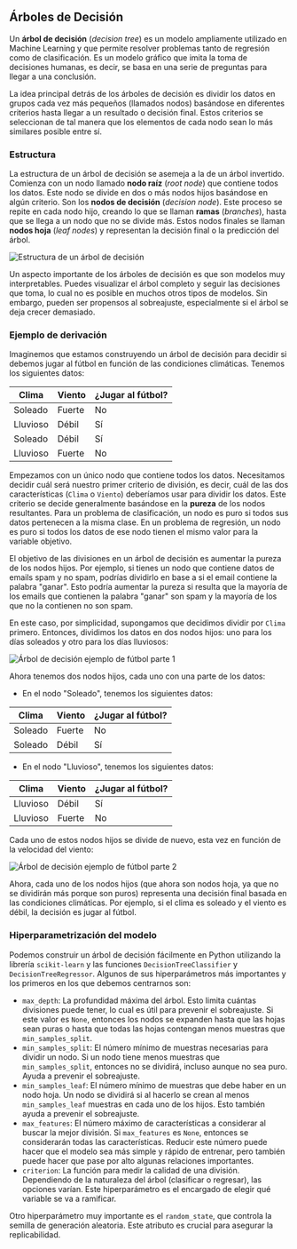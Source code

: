 ## Árboles de Decisión

Un **árbol de decisión** (*decision tree*) es un modelo ampliamente utilizado en Machine Learning y que permite resolver problemas tanto de regresión como de clasificación. Es un modelo gráfico que imita la toma de decisiones humanas, es decir, se basa en una serie de preguntas para llegar a una conclusión.

La idea principal detrás de los árboles de decisión es dividir los datos en grupos cada vez más pequeños (llamados nodos) basándose en diferentes criterios hasta llegar a un resultado o decisión final. Estos criterios se seleccionan de tal manera que los elementos de cada nodo sean lo más similares posible entre sí.

### Estructura

La estructura de un árbol de decisión se asemeja a la de un árbol invertido. Comienza con un nodo llamado **nodo raíz** (*root node*) que contiene todos los datos. Este nodo se divide en dos o más nodos hijos basándose en algún criterio. Son los **nodos de decisión** (*decision node*). Este proceso se repite en cada nodo hijo, creando lo que se llaman **ramas** (*branches*), hasta que se llega a un nodo que no se divide más. Estos nodos finales se llaman **nodos hoja** (*leaf nodes*) y representan la decisión final o la predicción del árbol.

![Estructura de un árbol de decisión](https://github.com/4GeeksAcademy/machine-learning-content/blob/master/assets/decision_tree_structure.jpg?raw=true)

Un aspecto importante de los árboles de decisión es que son modelos muy interpretables. Puedes visualizar el árbol completo y seguir las decisiones que toma, lo cual no es posible en muchos otros tipos de modelos. Sin embargo, pueden ser propensos al sobreajuste, especialmente si el árbol se deja crecer demasiado.

### Ejemplo de derivación

Imaginemos que estamos construyendo un árbol de decisión para decidir si debemos jugar al fútbol en función de las condiciones climáticas. Tenemos los siguientes datos:

| Clima | Viento | ¿Jugar al fútbol? |
|-------|--------|-------------------|
| Soleado | Fuerte | No |
| Lluvioso | Débil | Sí |
| Soleado | Débil | Sí |
| Lluvioso | Fuerte | No |

Empezamos con un único nodo que contiene todos los datos. Necesitamos decidir cuál será nuestro primer criterio de división, es decir, cuál de las dos características (`Clima` o `Viento`) deberíamos usar para dividir los datos. Este criterio se decide generalmente basándose en la **pureza** de los nodos resultantes. Para un problema de clasificación, un nodo es puro si todos sus datos pertenecen a la misma clase. En un problema de regresión, un nodo es puro si todos los datos de ese nodo tienen el mismo valor para la variable objetivo.

El objetivo de las divisiones en un árbol de decisión es aumentar la pureza de los nodos hijos. Por ejemplo, si tienes un nodo que contiene datos de emails spam y no spam, podrías dividirlo en base a si el email contiene la palabra "ganar". Esto podría aumentar la pureza si resulta que la mayoría de los emails que contienen la palabra "ganar" son spam y la mayoría de los que no la contienen no son spam.

En este caso, por simplicidad, supongamos que decidimos dividir por `Clima` primero. Entonces, dividimos los datos en dos nodos hijos: uno para los días soleados y otro para los días lluviosos:

![Árbol de decisión ejemplo de fútbol parte 1](https://github.com/4GeeksAcademy/machine-learning-content/blob/master/assets/starting_tree.png?raw=true)

Ahora tenemos dos nodos hijos, cada uno con una parte de los datos:

- En el nodo "Soleado", tenemos los siguientes datos:

| Clima | Viento | ¿Jugar al fútbol? |
|-------|--------|-------------------|
| Soleado | Fuerte | No |
| Soleado | Débil | Sí |

- En el nodo "Lluvioso", tenemos los siguientes datos:

| Clima | Viento | ¿Jugar al fútbol? |
|-------|--------|-------------------|
| Lluvioso | Débil | Sí |
| Lluvioso | Fuerte | No |

Cada uno de estos nodos hijos se divide de nuevo, esta vez en función de la velocidad del viento:

![Árbol de decisión ejemplo de fútbol parte 2](https://github.com/4GeeksAcademy/machine-learning-content/blob/master/assets/derivated_tree.png?raw=true)

Ahora, cada uno de los nodos hijos (que ahora son nodos hoja, ya que no se dividirán más porque son puros) representa una decisión final basada en las condiciones climáticas. Por ejemplo, si el clima es soleado y el viento es débil, la decisión es jugar al fútbol.

### Hiperparametrización del modelo

Podemos construir un árbol de decisión fácilmente en Python utilizando la librería `scikit-learn` y las funciones `DecisionTreeClassifier` y `DecisionTreeRegressor`. Algunos de sus hiperparámetros más importantes y los primeros en los que debemos centrarnos son:

- `max_depth`: La profundidad máxima del árbol. Esto limita cuántas divisiones puede tener, lo cual es útil para prevenir el sobreajuste. Si este valor es `None`, entonces los nodos se expanden hasta que las hojas sean puras o hasta que todas las hojas contengan menos muestras que `min_samples_split`.
- `min_samples_split`: El número mínimo de muestras necesarias para dividir un nodo. Si un nodo tiene menos muestras que `min_samples_split`, entonces no se dividirá, incluso aunque no sea puro. Ayuda a prevenir el sobreajuste.
- `min_samples_leaf`: El número mínimo de muestras que debe haber en un nodo hoja. Un nodo se dividirá si al hacerlo se crean al menos `min_samples_leaf` muestras en cada uno de los hijos. Esto también ayuda a prevenir el sobreajuste.
- `max_features`: El número máximo de características a considerar al buscar la mejor división. Si `max_features` es `None`, entonces se considerarán todas las características. Reducir este número puede hacer que el modelo sea más simple y rápido de entrenar, pero también puede hacer que pase por alto algunas relaciones importantes.
- `criterion`: La función para medir la calidad de una división. Dependiendo de la naturaleza del árbol (clasificar o regresar), las opciones varían. Este hiperparámetro es el encargado de elegir qué variable se va a ramificar.

Otro hiperparámetro muy importante es el `random_state`, que controla la semilla de generación aleatoria. Este atributo es crucial para asegurar la replicabilidad.
